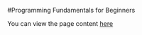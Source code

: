 #Programming Fundamentals for Beginners

You can view the page content [here](http://lorsabyan.github.io/pfb "Programming Fundamentals for Beginners") 

